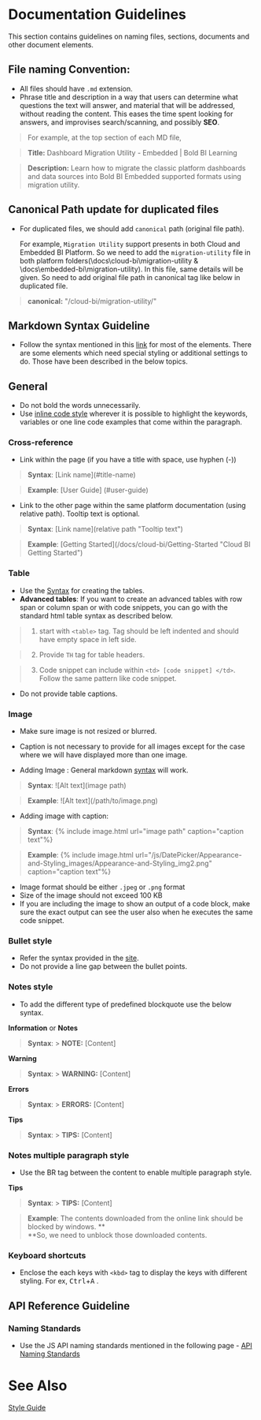 # Documentation Guidelines

This section contains guidelines on naming files, sections, documents and other document elements.

## File naming Convention:
* All files should have `.md` extension.
* Phrase title and description in a way that users can determine what questions the text will answer, and material that will be addressed, without reading the content. This eases the time spent looking for answers, and improvises search/scanning, and possibly **SEO**.

> For example, at the top section of each MD file,

> **Title:** Dashboard Migration Utility - Embedded | Bold BI Learning

> **Description:** Learn how to migrate the classic platform dashboards and data sources into Bold BI Embedded supported formats using migration utility.

## Canonical Path update for duplicated files

* For duplicated files, we should add `canonical` path (original file path). 

  For example, `Migration Utility` support presents in both Cloud and Embedded BI Platform. So we need to add the `migration-utility` file in both platform folders(\docs\cloud-bi\migration-utility & \docs\embedded-bi\migration-utility). In this file, same details will be given. So need to add original file path in canonical tag like below in duplicated file.

> **canonical:** "/cloud-bi/migration-utility/"

## Markdown Syntax Guideline
* Follow the syntax mentioned in this [link](http://kramdown.gettalong.org/syntax.html) for most of the elements. There are some elements which need special styling or additional settings to do. Those have been described in the below topics.

## General
* Do not bold the words unnecessarily.
* Use [inline code style](http://kramdown.gettalong.org/quickref.html#inline-code) wherever it is possible to highlight the keywords, variables or one line code examples that come within the paragraph.

### Cross-reference
* Link within the page (if you have a title with space, use hyphen (-))

>	**Syntax**: \[Link name](#title-name)

>	**Example**: \[User Guide] (#user-guide)

* Link to the other page within the same platform documentation (using relative path). Tooltip text is optional.

> **Syntax**: \[Link name](relative path "Tooltip text")

> **Example**: \[Getting Started](/docs/cloud-bi/Getting-Started "Cloud BI Getting Started")

### Table
* Use the [Syntax](http://kramdown.gettalong.org/syntax.html#tables) for creating the tables.
* **Advanced tables**: If you want to create an advanced tables with row span or column span or with code snippets, you can go with the standard html table syntax as described below.

> 1. start with `<table>` tag. Tag should be left indented and should have empty space in left side. 

> 2. Provide `TH` tag for table headers.

> 3. Code snippet can include within `<td> [code snippet] </td>`. Follow the same pattern like code snippet. 

* Do not provide table captions.

### Image

* Make sure image is not resized or blurred. 
* Caption is not necessary to provide for all images except for the case where we will have displayed more than one image.

* Adding Image : General markdown [syntax](http://kramdown.gettalong.org/syntax.html#images) will work.

> **Syntax**: \!\[Alt text](image path)

> **Example**: \!\[Alt text](/path/to/image.png)

* Adding image with caption:

> **Syntax**: \{% include image.html url="image path" caption="caption text"%}

> **Example**: \{% include image.html url="/js/DatePicker/Appearance-and-Styling_images/Appearance-and-Styling_img2.png" caption="caption text"%}

* Image format should be either `.jpeg` or `.png` format 
* Size of the image should not exceed  100 KB  
* If you are including the image to show an output of a code block, make sure the exact output can see the user also when he executes the same code snippet.

### Bullet style
* Refer the syntax provided in the [site](http://kramdown.gettalong.org/syntax.html#lists).
* Do not provide a line gap between the bullet points.

### Notes style

* To add the different type of predefined blockquote use the below syntax.

**Information** or **Notes**
> **Syntax**: > **NOTE:** [Content]

**Warning**
> **Syntax**: > **WARNING:** [Content]

**Errors**
> **Syntax**: > **ERRORS:** [Content]

**Tips**
> **Syntax**: > **TIPS:** [Content]

### Notes multiple paragraph style
* Use the BR tag between the content to enable multiple paragraph style.  


**Tips**
> **Syntax**: > **TIPS:** [Content]

> **Example**:  The contents downloaded from the online link should be blocked by windows. **<BR>**So, we need to unblock those downloaded contents.

### Keyboard shortcuts
* Enclose the each keys with `<kbd>` tag to display the keys with different styling. For ex, <kbd>Ctrl</kbd>+<kbd>A</kbd> .

## API Reference Guideline

### Naming Standards
* Use the JS API naming standards mentioned in the following page - [API Naming Standards](https://syncfusion.atlassian.net/wiki/display/JS/API+Naming+Standards)

# See Also
[Style Guide](/style-guide.md)